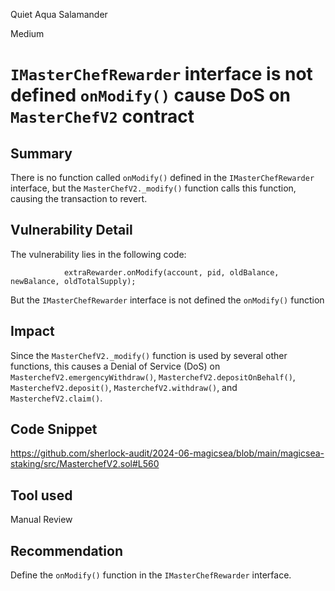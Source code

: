 Quiet Aqua Salamander

Medium

# `IMasterChefRewarder` interface is not defined `onModify()` cause DoS on `MasterChefV2` contract

## Summary
There is no function called `onModify()` defined in the `IMasterChefRewarder` interface, but the `MasterChefV2._modify()` function calls this function, causing the transaction to revert.

## Vulnerability Detail
The vulnerability lies in the following code:

```solidity
            extraRewarder.onModify(account, pid, oldBalance, newBalance, oldTotalSupply);
```
But the  `IMasterChefRewarder` interface is not defined the `onModify()` function

## Impact
Since the `MasterChefV2._modify()` function is used by several other functions, this causes a Denial of Service (DoS) on `MasterchefV2.emergencyWithdraw()`, `MasterchefV2.depositOnBehalf()`, `MasterchefV2.deposit()`, `MasterchefV2.withdraw()`, and `MasterchefV2.claim()`.

## Code Snippet
https://github.com/sherlock-audit/2024-06-magicsea/blob/main/magicsea-staking/src/MasterchefV2.sol#L560

## Tool used

Manual Review

## Recommendation
Define the `onModify()` function in the `IMasterChefRewarder` interface.






